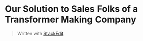 
# Our Solution to Sales Folks of a Transformer Making Company

> Written with [StackEdit](https://stackedit.io/).
<!--stackedit_data:
eyJoaXN0b3J5IjpbLTEyOTcxMzg2ODNdfQ==
-->